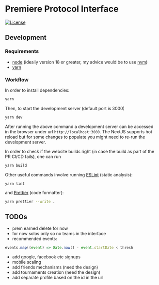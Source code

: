 # Premiere Protocol Interface

[![License](https://img.shields.io/github/license/premiere-sh/interface?color=blue)](https://github.com/premiere-sh/interface/blob/master/LICENSE)

## Development

### Requirements

- [node](https://nodejs.org/en/) (ideally version 18 or greater, my advice
  would be to use [nvm](https://github.com/nvm-sh/nvm))
- [yarn](https://yarnpkg.com/)

### Workflow

In order to install dependencies:

```sh
yarn
```

Then, to start the development server (default port is 3000)

```sh
yarn dev
```

After running the above command a development server can be accessed in the
browser under url `http://localhost:3000`. The NextJS supports hot reload but
for some changes to populate you might need to re-run the development server.

In order to check if the website builds right (in case the build as part of the PR
CI/CD fails), one can run

```sh
yarn build
```

Other useful commands involve running [ESLint](https://eslint.org/) (static analysis):

```sh
yarn lint
```

and [Prettier](https://prettier.io/) (code formatter):

```sh
yarn prettier --write .
```

## TODOs

- prem earned delete for now
- for now solos only so no teams in the interface
- recommended events:

```jsx
events.map((event) => Date.now() - event.startDate < thresh
```

- add google, facebook etc signups
- mobile scaling
- add friends mechanisms (need the design)
- add tournaments creation (need the design)
- add separate profile based on the id in the url
